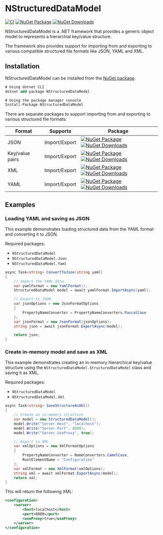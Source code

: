 # NStructuredDataModel

[![CI](https://github.com/JeevanJames/StructuredDataModel/actions/workflows/ci.yml/badge.svg)](https://github.com/JeevanJames/StructuredDataModel/actions/workflows/ci.yml)
[![NuGet Package](http://img.shields.io/nuget/v/NStructuredDataModel.svg?style=flat)](https://www.nuget.org/packages/NStructuredDataModel/)
[![NuGet Downloads](https://img.shields.io/nuget/dt/NStructuredDataModel.svg)](https://www.nuget.org/packages/NStructuredDataModel/)

NStructuredDataModel is a .NET framework that provides a generic object model to represents a hierarchial key/value structure.

The framework also provides support for importing from and exporting to various compatible structured file formats like JSON, YAML and XML.

## Installation
NStructuredDataModel can be installed from the [NuGet package](https://nuget.org/packages/NStructuredDataModel).

```ps
# Using dotnet CLI
dotnet add package NStructuredDataModel

# Using the package manager console
Install-Package NStructuredDataModel
```

There are separate packages to support importing from and exporting to various structured file formats:

Format | Supports | Package
-------|----------|--------
JSON | Import/Export | [![NuGet Package](http://img.shields.io/nuget/v/NStructuredDataModel.Json.svg?style=flat)](https://www.nuget.org/packages/NStructuredDataModel.Json/) [![NuGet Downloads](https://img.shields.io/nuget/dt/NStructuredDataModel.Json.svg)](https://www.nuget.org/packages/NStructuredDataModel.Json/)
Key/value pairs | Import/Export | [![NuGet Package](http://img.shields.io/nuget/v/NStructuredDataModel.KeyValuePairs.svg?style=flat)](https://www.nuget.org/packages/NStructuredDataModel.KeyValuePairs/) [![NuGet Downloads](https://img.shields.io/nuget/dt/NStructuredDataModel.KeyValuePairs.svg)](https://www.nuget.org/packages/NStructuredDataModel.KeyValuePairs/)
XML | Import/Export | [![NuGet Package](http://img.shields.io/nuget/v/NStructuredDataModel.Xml.svg?style=flat)](https://www.nuget.org/packages/NStructuredDataModel.Xml/) [![NuGet Downloads](https://img.shields.io/nuget/dt/NStructuredDataModel.Xml.svg)](https://www.nuget.org/packages/NStructuredDataModel.Xml/)
YAML | Import/Export | [![NuGet Package](http://img.shields.io/nuget/v/NStructuredDataModel.Yaml.svg?style=flat)](https://www.nuget.org/packages/NStructuredDataModel.Yaml/) [![NuGet Downloads](https://img.shields.io/nuget/dt/NStructuredDataModel.Yaml.svg)](https://www.nuget.org/packages/NStructuredDataModel.Yaml/)

## Examples

### Loading YAML and saving as JSON
This example demonstrates loading structured data from the YAML format and converting it to JSON.

Required packages:
* `NStructuredDataModel`
* `NStructuredDataModel.Json`
* `NStructuredDataModel.Yaml`

```cs
async Task<string> ConvertToJson(string yaml)
{
    // Import the YAML data
    var yamlFormat = new YamlFormat();
    StructuredDataModel model = await yamlFormat.ImportAsync(yaml);

    // Export to JSON
    var jsonOptions = new JsonFormatOptions
    {
        PropertyNameConverter = PropertyNameConverters.PascalCase
    };
    var jsonFormat = new JsonFormat(jsonOptions);
    string json = await jsonFormat.ExportAsync(model);

    return json;
}
```

### Create in-memory model and save as XML
This example demonstrates creating an in-memory hierarchical key/value structure using the `NStructuredDataModel.StructuredDataModel` class and saving it as XML.

Required packages:
* `NStructuredDataModel`
* `NStructuredDataModel.Xml`

```cs
async Task<string> SaveStructureAsXml()
{
    // Create an in-memory structure
    var model = new StructuredDataModel();
    model.Write("Server.Host", "localhost");
    model.Write("Server.Port", 8080);
    model.Write("Server.UseProxy", true);

    // Export to XML
    var xmlOptions = new XmlFormatOptions
    {
        PropertyNameConverter = NameConverters.CamelCase,
        RootElementName = "Configuration"
    };
    var xmlFormat = new XmlFormat(xmlOptions);
    string xml = await xmlFormat.ExportAsync(model);
    return xml;
}
```

This will return the following XML:
```xml
<configuration>
    <server>
        <host>localhost</host>
        <port>8080</port>
        <useProxy>true</useProxy>
    </server>
</configuration>
```
